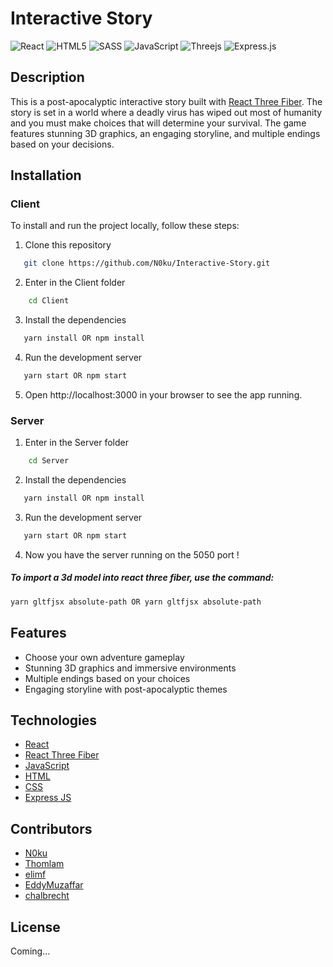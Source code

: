 # Interactive Story

![React](https://img.shields.io/badge/react-%2320232a.svg?style=for-the-badge&logo=react&logoColor=%2361DAFB)
![HTML5](https://img.shields.io/badge/html5-%23E34F26.svg?style=for-the-badge&logo=html5&logoColor=white)
![SASS](https://img.shields.io/badge/SASS-hotpink.svg?style=for-the-badge&logo=SASS&logoColor=white)
![JavaScript](https://img.shields.io/badge/javascript-%23323330.svg?style=for-the-badge&logo=javascript&logoColor=%23F7DF1E)
![Threejs](https://img.shields.io/badge/threejs-black?style=for-the-badge&logo=three.js&logoColor=white)
![Express.js](https://img.shields.io/badge/express.js-%23404d59.svg?style=for-the-badge&logo=express&logoColor=%2361DAFB)

## Description

This is a post-apocalyptic interactive story built with [React Three Fiber](https://github.com/pmndrs/react-three-fiber). The story is set in a world where a deadly virus has wiped out most of humanity and you must make choices that will determine your survival. The game features stunning 3D graphics, an engaging storyline, and multiple endings based on your decisions.

## Installation

### Client

To install and run the project locally, follow these steps:

1. Clone this repository

```sh
   git clone https://github.com/N0ku/Interactive-Story.git
```

2. Enter in the Client folder

```sh
    cd Client
```

3. Install the dependencies

```sh
   yarn install OR npm install
```

4. Run the development server

```sh
   yarn start OR npm start
```

5. Open http://localhost:3000 in your browser to see the app running.

### Server

1. Enter in the Server folder

```sh
    cd Server
```

2. Install the dependencies

```sh
   yarn install OR npm install
```

3. Run the development server

```sh
   yarn start OR npm start
```

4. Now you have the server running on the 5050 port !

##### To import a 3d model into react three fiber, use the command:

```sh
yarn gltfjsx absolute-path OR yarn gltfjsx absolute-path
```

## Features

- Choose your own adventure gameplay
- Stunning 3D graphics and immersive environments
- Multiple endings based on your choices
- Engaging storyline with post-apocalyptic themes

## Technologies

- [React](https://reactjs.org/)
- [React Three Fiber](https://github.com/pmndrs/react-three-fiber)
- [JavaScript](https://www.javascript.com/)
- [HTML](https://html.com/)
- [CSS](https://developer.mozilla.org/en-US/docs/Web/CSS)
- [Express JS](http://expressjs.com)

## Contributors

- [N0ku](https://github.com/N0ku)
- [Thomlam](https://github.com/Thomlam)
- [elimf](https://github.com/elimf)
- [EddyMuzaffar](https://github.com/EddyMuzaffar)
- [chalbrecht](https://github.com/chalbrecht)

## License

Coming...
